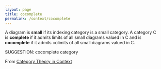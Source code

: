```yaml
---
layout: page
title: cocomplete
permalink: /context/cocomplete
---
```

 A diagram is **small** if its indexing category is a small category. A category $\mathsf{C}$ is **complete** if it admits limits of all small diagrams valued in $\mathsf{C}$ and is **cocomplete** if it admits colimits of all small diagrams valued in $\mathsf{C}$.


SUGGESTION: cocomplete category

From [Category Theory in Context](https://mathgloss.github.io/MathGloss/context.html)